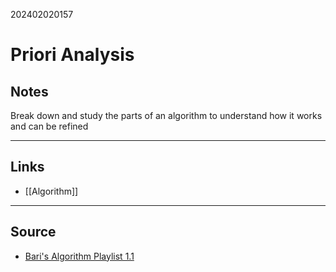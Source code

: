202402020157
# Priori Analysis

## Notes

Break down and study the parts of an algorithm to understand how it works and can be refined


---
## Links

- [[Algorithm]]

---

## Source

- [Bari's Algorithm Playlist 1.1](https://youtu.be/-JTq1BFBwmo?si=5_bgFvYlUGB0Beha)